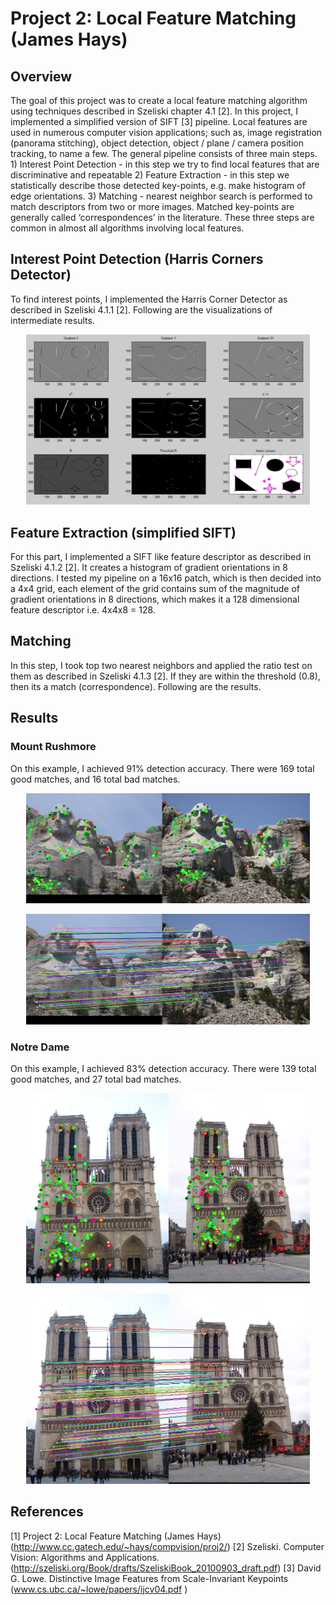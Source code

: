 #  Project 2: Local Feature Matching (James Hays) 

## Overview
The goal of this project was to create a local feature matching algorithm using techniques described in Szeliski chapter 4.1 [2]. In this project, I implemented a simplified version of SIFT [3] pipeline. Local features are used in numerous computer vision applications; such as, image registration (panorama stitching), object detection, object / plane / camera position tracking, to name a few. The general pipeline consists of three main steps. 1) Interest Point Detection - in this step we try to find local features that are discriminative and repeatable 2) Feature Extraction - in this step we statistically describe those detected key-points, e.g. make histogram of edge orientations. 3) Matching - nearest neighbor search is performed to match descriptors from two or more images. Matched key-points are generally called ‘correspondences’ in the literature. These three steps are common in almost all algorithms involving local features.

## Interest Point Detection (Harris Corners Detector)
To find interest points, I implemented the Harris Corner Detector as described in Szeliski 4.1.1 [2]. Following are the visualizations of intermediate results.
<p align="center">
<img src="https://github.com/alihassan1/mini_projects/blob/master/local-feature-matching/results/harris.png" width="90%"/>
</p>

## Feature Extraction (simplified SIFT)
For this part, I implemented a SIFT like feature descriptor as described in Szeliski 4.1.2 [2]. It creates a histogram of gradient orientations in 8 directions. I tested my pipeline on a 16x16 patch, which is then decided into a 4x4 grid, each element of the grid contains sum of the magnitude of gradient orientations in 8 directions, which makes it a 128 dimensional feature descriptor i.e. 4x4x8 = 128. 

## Matching
In this step, I took top two nearest neighbors and applied the ratio test on them as described in Szeliski 4.1.3 [2]. If they are within the threshold (0.8), then its a match (correspondence). Following are the results. 

## Results

### Mount Rushmore
On this example, I achieved 91% detection accuracy. There were 169 total good matches, and 16 total bad matches.
<p align="center">
<img src="https://github.com/alihassan1/mini_projects/blob/master/local-feature-matching/results/Mount_Rushmore_eval.jpg" width="90%"/>
</p>

<p align="center">
<img src="https://github.com/alihassan1/mini_projects/blob/master/local-feature-matching/results/Mount_Rushmore_vis_arrows.jpg" width="90%"/>
</p>

### Notre Dame
On this example, I achieved 83% detection accuracy. There were 139 total good matches, and 27 total bad matches.
<p align="center">
<img src="https://github.com/alihassan1/mini_projects/blob/master/local-feature-matching/results/Notre_Dame_eval.jpg" width="90%"/>
</p>

<p align="center">
<img src="https://github.com/alihassan1/mini_projects/blob/master/local-feature-matching/results/Notre_Dame_vis_arrows.jpg" width="90%"/>
</p>

## References
[1] Project 2: Local Feature Matching (James Hays) (http://www.cc.gatech.edu/~hays/compvision/proj2/)
[2] Szeliski. Computer Vision: Algorithms and Applications. (http://szeliski.org/Book/drafts/SzeliskiBook_20100903_draft.pdf)
[3] David G. Lowe. Distinctive Image Features from Scale-Invariant Keypoints (www.cs.ubc.ca/~lowe/papers/ijcv04.pdf
)
